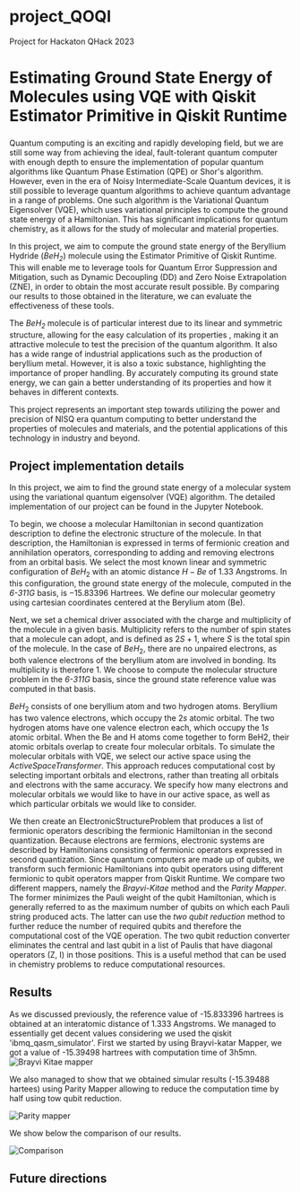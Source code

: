# project_QOQI
Project for Hackaton QHack 2023
# Estimating Ground State Energy of Molecules using VQE with Qiskit Estimator Primitive in Qiskit Runtime

###
Quantum computing is an exciting and rapidly developing field, but we are still some way from achieving the ideal, fault-tolerant quantum computer with enough depth to ensure the implementation of popular quantum algorithms like Quantum Phase Estimation (QPE) or Shor's algorithm. However, even in the era of Noisy Intermediate-Scale Quantum devices, it is still possible to leverage quantum algorithms to achieve quantum advantage in a range of problems. One such algorithm is the Variational Quantum Eigensolver (VQE), which uses variational principles to compute the ground state energy of a Hamiltonian. This has significant implications for quantum chemistry, as it allows for the study of molecular and material properties.

In this project, we aim to compute the ground state energy of the Beryllium Hydride (*BeH<sub>2*</sub>) molecule using the Estimator Primitive of Qiskit Runtime. This will enable me to leverage tools for Quantum Error Suppression and Mitigation, such as Dynamic Decoupling (DD) and Zero Noise Extrapolation (ZNE), in order to obtain the most accurate result possible. By comparing our results to those obtained in the literature, we can evaluate the effectiveness of these tools.

The *BeH<sub>2*</sub> molecule is of particular interest due to its linear and symmetric structure, allowing for the easy calculation of its properties , making it an attractive molecule to test the precision of the quantum algorithm. It also has a wide range of industrial applications such as the production of beryllium metal. However, it is also a toxic substance, highlighting the importance of proper handling. By accurately computing its ground state energy, we can gain a better understanding of its properties and how it behaves in different contexts.

This project represents an important step towards utilizing the power and precision of NISQ era quantum computing to better understand the properties of molecules and materials, and the potential applications of this technology in industry and beyond.

## Project implementation details

In this project, we aim to find the ground state energy of a molecular system using the variational quantum eigensolver (VQE) algorithm. The detailed implementation of our project can be found in the Jupyter Notebook.

To begin, we choose a molecular Hamiltonian in second quantization description to define the electronic structure of the molecule. In that description, the Hamiltonian is expressed in terms of fermionic creation and annihilation operators, corresponding to adding and removing electrons from an orbital basis. We select the most known linear and symmetric configuration of $BeH_2$ with an atomic distance $H-Be$ of $1.33$ Angstroms. In this configuration, the ground state energy of the molecule, computed in the $\textit{6-311G}$ basis, is $-15.83396$ Hartrees. We define our molecular geometry using cartesian coordinates centered at the Berylium atom (Be).

Next, we set a chemical driver associated with the charge and multiplicity of the molecule in a given basis. Multiplicity refers to the number of spin states that a molecule can adopt, and is defined as $2S + 1$, where $S$ is the total spin of the molecule. In the case of $BeH_2$, there are no unpaired electrons, as both valence electrons of the beryllium atom are involved in bonding. Its multiplicity is therefore $1$. We choose to compute the molecular structure problem in the $\textit{6-311G}$ basis, since the ground state reference value was computed in that basis.

$BeH_2$ consists of one beryllium atom and two hydrogen atoms. Beryllium has two valence electrons, which occupy the $2s$ atomic orbital. The two hydrogen atoms have one valence electron each, which occupy the $1s$ atomic orbital. When the Be and H atoms come together to form BeH2, their atomic orbitals overlap to create four molecular orbitals. To simulate the molecular orbitals with VQE, we select our active space using the $\textit{ActiveSpaceTransformer}$. This approach reduces computational cost by selecting important orbitals and electrons, rather than treating all orbitals and electrons with the same accuracy. We specify how many electrons and molecular orbitals we would like to have in our active space, as well as which particular orbitals we would like to consider.

We then create an ElectronicStructureProblem that produces a list of fermionic operators describing the fermionic Hamiltonian in the second quantization. Because electrons are fermions, electronic systems are described by Hamiltonians consisting of fermionic operators expressed in second quantization. Since quantum computers are made up of qubits, we transform such fermionic Hamiltonians into qubit operators using different fermionic to qubit operators mapper from Qiskit Runtime. We compare two different mappers, namely the $\textit{Brayvi-Kitae}$ method and the $\textit{Parity Mapper}$. The former minimizes the Pauli weight of the qubit Hamiltonian, which is generally referred to as the maximum number of qubits on which each Pauli string produced acts. The latter can use the $\textit{two qubit reduction}$ method to further reduce the number of required qubits and therefore the computational cost of the VQE operation. The two qubit reduction converter eliminates the central and last qubit in a list of Paulis that have diagonal operators (Z, I) in those positions. This is a useful method that can be used in chemistry problems to reduce computational resources.




## Results

As we discussed previously, the reference value of -15.833396 hartrees is obtained at an interatomic distance of 1.333 Angstroms. We managed to essentially get decent values considering we used the qiskit 'ibmq_qasm_simulator'. First we started by using Brayvi-katar Mapper, we got a value of -15.39498 hartrees with computation time of 3h5mn.
![Brayvi Kitae mapper](https://user-images.githubusercontent.com/108539802/221980660-f84c4276-2112-4ec8-8802-c8062c88fddd.png)

We also managed to show that we obtained simular results (-15.39488 hartees) using Parity Mapper allowing to reduce the computation time by half using tow qubit reduction.

![Parity mapper](https://user-images.githubusercontent.com/108539802/221981479-34684b5e-edce-430f-a940-c921a29fe018.png)

We show below the comparison of our results.

![Comparison](https://user-images.githubusercontent.com/108539802/221981499-706ab654-1549-4906-a3f2-7111061e52ae.png)

## Future directions


